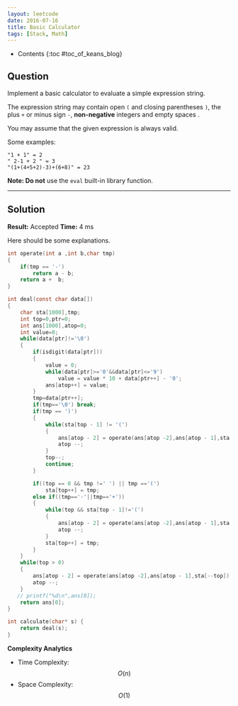```yaml
---
layout: leetcode
date: 2016-07-16
title: Basic Calculator
tags: [Stack, Math]
---
```


* Contents
{:toc #toc_of_keans_blog}

## Question

Implement a basic calculator to evaluate a simple expression string.

The expression string may contain open `(` and closing parentheses `)`, the plus `+` or minus sign `-`, **non-negative** integers and empty spaces .

You may assume that the given expression is always valid.

Some examples:

    "1 + 1" = 2
    " 2-1 + 2 " = 3
    "(1+(4+5+2)-3)+(6+8)" = 23

**Note: Do not** use the `eval` built-in library function.


***

## Solution

**Result:** Accepted **Time:** 4 ms

Here should be some explanations.

```c
int operate(int a ,int b,char tmp)
{
    if(tmp == '-')
        return a - b;
    return a +  b;
}

int deal(const char data[])
{
    char sta[1000],tmp;
    int top=0,ptr=0;
    int ans[1000],atop=0;
    int value=0;
    while(data[ptr]!='\0')
    {
        if(isdigit(data[ptr]))
        {
            value = 0;
            while(data[ptr]>='0'&&data[ptr]<='9')
                value = value * 10 + data[ptr++] - '0';
            ans[atop++] = value;
        }
        tmp=data[ptr++];
        if(tmp=='\0') break;
        if(tmp == ')')
        {
            while(sta[top - 1] != '(')
            {
                ans[atop - 2] = operate(ans[atop -2],ans[atop - 1],sta[--top]);
                atop --;
            }
            top--;
            continue;
        }

        if((top == 0 && tmp !=' ') || tmp =='(')
            sta[top++] = tmp;
        else if((tmp=='-'||tmp=='+'))
        {
            while(top && sta[top - 1]!='(')
            {
                ans[atop - 2] = operate(ans[atop -2],ans[atop - 1],sta[--top]);
                atop --;
            }
            sta[top++] = tmp;
        }
    }
    while(top > 0)
    {
        ans[atop - 2] = operate(ans[atop -2],ans[atop - 1],sta[--top]);
        atop --;
    }
   // printf("%d\n",ans[0]);
    return ans[0];
}

int calculate(char* s) {
    return deal(s);
}
```

**Complexity Analytics**

- Time Complexity: $$O(n)$$
- Space Complexity: $$O(1)$$
